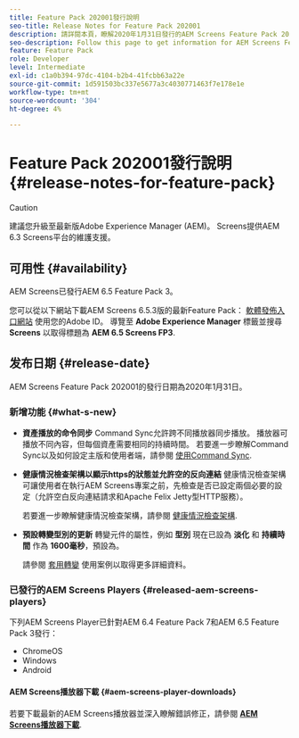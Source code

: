 ```yaml
---
title: Feature Pack 202001發行說明
seo-title: Release Notes for Feature Pack 202001
description: 請詳閱本頁，瞭解2020年1月31日發行的AEM Screens Feature Pack 202001的相關資訊。
seo-description: Follow this page to get information for AEM Screens Feature Pack 202001 released on January 31, 2020.
feature: Feature Pack
role: Developer
level: Intermediate
exl-id: c1a0b394-97dc-4104-b2b4-41fcbb63a22e
source-git-commit: 1d591503bc337e5677a3c4030771463f7e178e1e
workflow-type: tm+mt
source-wordcount: '304'
ht-degree: 4%

---
```


# Feature Pack 202001發行說明{#release-notes-for-feature-pack}

>[!CAUTION]
>
>建議您升級至最新版Adobe Experience Manager (AEM)。 Screens提供AEM 6.3 Screens平台的維護支援。

## 可用性 {#availability}

AEM Screens已發行AEM 6.5 Feature Pack 3。

您可以從以下網站下載AEM Screens 6.5.3版的最新Feature Pack： [軟體發佈入口網站](https://experience.adobe.com/#/downloads/content/software-distribution/en/aem.html) 使用您的Adobe ID。 導覽至 **Adobe Experience Manager** 標籤並搜尋 **Screens** 以取得標題為 **AEM 6.5 Screens FP3**.

## 发布日期 {#release-date}

AEM Screens Feature Pack 202001的發行日期為2020年1月31日。

### 新增功能 {#what-s-new}

* **資產播放的命令同步**
Command Sync允許跨不同播放器同步播放。 播放器可播放不同內容，但每個資產需要相同的持續時間。
若要進一步瞭解Command Sync以及如何設定主版和使用者端，請參閱 [使用Command Sync](using-command-sync.md).

* **健康情況檢查架構以顯示https的狀態並允許空的反向連結**
健康情況檢查架構可讓使用者在執行AEM Screens專案之前，先檢查是否已設定兩個必要的設定（允許空白反向連結請求和Apache Felix Jetty型HTTP服務）。

   若要進一步瞭解健康情況檢查架構，請參閱 [健康情況檢查架構](/help/user-guide/configuring-screens-introduction.md#health-check-framework).

* **預設轉變型別的更新**
轉變元件的屬性，例如 
**型別** 現在已設為 **淡化** 和 **持續時間** 作為 **1600毫秒**，預設為。

   請參閱 [套用轉變](/help/user-guide/applying-transitions.md) 使用案例以取得更多詳細資料。


### 已發行的AEM Screens Players {#released-aem-screens-players}

下列AEM Screens Player已針對AEM 6.4 Feature Pack 7和AEM 6.5 Feature Pack 3發行：

* ChromeOS
* Windows
* Android

#### AEM Screens播放器下載  {#aem-screens-player-downloads}

若要下載最新的AEM Screens播放器並深入瞭解錯誤修正，請參閱 [**AEM Screens播放器下載**](https://download.macromedia.com/screens/).
